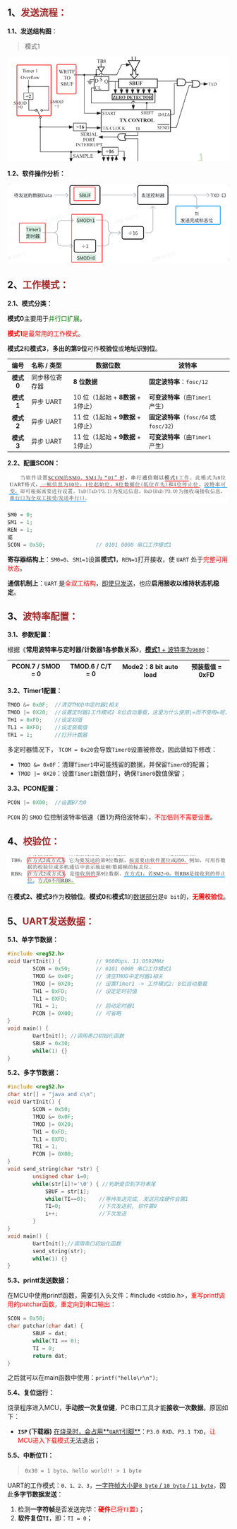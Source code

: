 ## 1、<span style="color:brown">发送流程：</span>

**1.1、发送结构图**：

> 模式1

<img src="https://raw.githubusercontent.com/root-bine/image/main/Typora-image/UART17.png" alt="image-20251007164101478" style="zoom: 67%;" />

**1.2、软件操作分析：**

<img src="https://raw.githubusercontent.com/root-bine/image/main/Typora-image/UART20.png" alt="image-20251010125305788" style="zoom: 67%;" />



## 2、<span style="color:brown">工作模式：</span>

**2.1、模式分类：**

**模式0**主要用于<span style="color:green">并行口扩展</span>。

<span style="color:red">**模式1**是最常用的工作模式</span>。

**模式2**和**模式3**，**多出的第9位**可作**校验位**或**地址识别位**。

|    编号    | 名称 / 类型    | 数据位数                           | 波特率                                   |
| :--------: | :------------- | ---------------------------------- | ---------------------------------------- |
| **模式 0** | 同步移位寄存器 | **8 位数据**                       | **固定波特率**：`fosc/12`                |
| **模式 1** | 异步 UART      | 10 位（1起始 + **8数据** + 1停止） | **可变波特率**（由`Timer1`产生）         |
| **模式 2** | 异步 UART      | 11 位（1起始 + **9数据** + 1停止） | **固定波特率**（`fosc/64` 或 `fosc/32`） |
| **模式 3** | 异步 UART      | 11 位（1起始 + **9数据** + 1停止） | **可变波特率**（由`Timer1`产生）         |

**2.2、配置SCON：**

<img src="https://raw.githubusercontent.com/root-bine/image/main/Typora-image/UART18.png" alt="image-20251007163302012" style="zoom:80%;" />

```c
SM0 = 0;
SM1 = 1;
REN = 1;
或
SCON = 0x50;                // 0101 0000 串口工作模式1
```

**寄存器结构上**：`SM0=0`、`SM1=1`设置**模式1**，`REN=1`打开接收，使 `UART` 处于<span style="color:red">完整可用状态</span>。

**通信机制上**：`UART` 是<span style="color:red">全双工结构</span>，<u>即使只发送</u>，也应**启用接收以维持状态机稳定**。



## 3、<span style="color:brown">波特率配置：</span>

**3.1、参数配置：**

根据《**常用波特率与定时器/计数器1各参数关系**》，<u>**模式1** + 波特率为`9600`</u>：

| PCON.7 / SMOD = 0 | TMOD.6 / C/T = 0 | Mode2：8 bit auto load | 预装载值 = 0xFD |
| ----------------- | ---------------- | ---------------------- | --------------- |

**3.2、Timer1配置：**

```c
TMOD &= 0x0F;  //清空TMOD中定时器1相关
TMOD |= 0X20;  //设置定时器1工作模式2 8位自动重载，这里为什么使用|=而不使用=呢，为了避免清除定时器0配置
TH1 = 0xFD;    //设定初值
TL1 = 0XFD;    //设定装载值 
TR1 = 1;       //打开计数器
```

多定时器情况下， `TCOM = 0x20`会导致`Timer0`设置被修改，因此做如下修改：

- `TMOD &= 0x0F`：清理`Timer1`中可能残留的数据，并保留`Timer0`的配置；
- `TMOD |= 0X20`：设置`Timer1`新数值时，确保`Timer0`数值保留；

**3.3、PCON配置：**

```c
PCON |= 0X00;  //设置B7为0
```

`PCON` 的 `SMOD` 位控制波特率倍速（置1为两倍波特率），<span style="color:red">不加倍则不需要设置</span>。



## 4、<span style="color:brown">校验位：</span>

<img src="https://raw.githubusercontent.com/root-bine/image/main/Typora-image/UART19.png" alt="image-20251007165205262" style="zoom:67%;" />

在**模式2、模式3**作为**校验位**。**模式0**和**模式1**的<u>数据部分</u>是`8 bit`的，<span style="color:red">**无需校验位**</span>。



## 5、<span style="color:brown">UART发送数据：</span>

**5.1、单字节数据：**

```c
#include <reg52.h>
void UartInit() {           // 9600bps、11.0592MHz
        SCON = 0x50;        // 0101 0000 串口工作模式1
        TMOD &= 0x0F;       // 清空TMOD中定时器1相关
        TMOD |= 0X20;       // 设置Timer1 -> 工作模式2: 8位自动重载
        TH1 = 0xFD;         // 设定定时初值
        TL1 = 0XFD;
        TR1 = 1;            // 启动定时器1
        PCON |= 0X00;       // 可省略
}
void main() {
        UartInit(); //调用串口初始化函数
        SBUF = 0x30;
        while(1) {}        
}
```

**5.2、多字节数据：**

```c
#include <reg52.h>
char str[] = "java and c\n";
void UartInit() {
        SCON = 0x50;
        TMOD &= 0x0F;
        TMOD |= 0X20; 
        TH1 = 0xFD;
        TL1 = 0XFD;
        TR1 = 1;
    	PCON |= 0X00;
}
void send_string(char *str) {
        unsigned char i=0;
        while(str[i]!='\0') { //判断是否到字符串尾
        	SBUF = str[i];
            while(TI==0);    //等待发送完成, 发送完成硬件会置1
            TI=0;            //下次发送前, 软件置0
            i++;             //下次发送
        }        
}
void main() {
        UartInit();//调用串口初始化函数
        send_string(str);
        while(1) {}        
}
```

**5.3、printf发送数据：**

在MCU中使用printf函数，需要引入头文件：#include <stdio.h>，<span style="color:red">重写printf调用的putchar函数，重定向到串口输出</span>：

```c
SCON = 0x50;
char putchar(char dat) {
        SBUF = dat;
        while(TI == 0);
        TI = 0; 
        return dat;
}
```

之后就可以在main函数中使用：`printf("hello\r\n");` 

**5.4、复位运行：**

烧录程序进入MCU，**手动按一次复位键**，PC串口工具才能**接收一次数据**。原因如下：

- **`ISP` (下载器)** <u>在烧录时，会占用**`UART`引脚**</u>：`P3.0 RXD`、`P3.1 TXD`，<span style="color:red">让MCU进入下载模式</span>无法退出；

**5.5、中断位TI：**

> `0x30 = 1 byte`、`hello world!! > 1 byte` 

UART的工作模式：`0、1、2、3`，<u>一字符帧大小是`8 byte` / `10 byte` / `11 byte`</u>，因此**多字节数据发送**：

1. 检测**一字符帧**是否发送完毕：<span style="color:red">**硬件**已将`TI`置`1`</span>；
2. **软件复位`TI`**，即：`TI = 0`；
